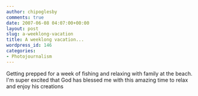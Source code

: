 ```yaml
---
author: chipoglesby
comments: true
date: 2007-06-08 04:07:00+00:00
layout: post
slug: a-weeklong-vacation
title: A weeklong vacation...
wordpress_id: 146
categories:
- Photojournalism
---
```


Getting prepped for a week of fishing and relaxing with family at the beach.  I'm super excited that God has blessed me with this amazing time to relax and enjoy his creations![![](http://bp0.blogger.com/_GlcbreYSTwI/RmjWcNeCRdI/AAAAAAAAAEA/--SajFnN0dg/s400/beach.jpg)](http://bp0.blogger.com/_GlcbreYSTwI/RmjWcNeCRdI/AAAAAAAAAEA/--SajFnN0dg/s1600-h/beach.jpg)
